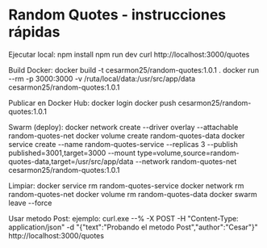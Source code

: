 # Random Quotes - instrucciones rápidas

Ejecutar local:
npm install
npm run dev
curl http://localhost:3000/quotes

Build Docker:
docker build -t cesarmon25/random-quotes:1.0.1 .
docker run --rm -p 3000:3000 -v /ruta/local/data:/usr/src/app/data cesarmon25/random-quotes:1.0.1

Publicar en Docker Hub:
docker login
docker push cesarmon25/random-quotes:1.0.1

Swarm (deploy):
docker network create --driver overlay --attachable random-quotes-net
docker volume create random-quotes-data
docker service create --name random-quotes-service --replicas 3 --publish published=3001,target=3000 --mount type=volume,source=random-quotes-data,target=/usr/src/app/data --network random-quotes-net cesarmon25/random-quotes:1.0.1

Limpiar:
docker service rm random-quotes-service
docker network rm random-quotes-net
docker volume rm random-quotes-data
docker swarm leave --force

Usar metodo Post:
ejemplo:
curl.exe --% -X POST -H "Content-Type: application/json" -d "{\"text\":\"Probando el metodo Post\",\"author\":\"Cesar\"}" http://localhost:3000/quotes
